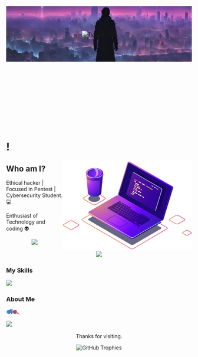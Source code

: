 <!---
Hadryanpaulo/Hadryanpaulo is a ✨ special ✨ repository because its README.md (this file) appears on your GitHub profile.
You can click the Preview link to take a look at your changes.
--->


<!-- Estilos CSS inline -->
<div style="position: relative; width: 700; height: 500px;) background-size: cover; background-position: center;">
<img src="https://github.com/Hadryanpaulo/Hadryanpaulo/blob/6dc5391e9a5e99fdad3608bb932f5a712eebe828/Imagem%20de%20Capa%20para%20Artigo%20do%20LinkedIn%20Simples%20Moderno%20Cita%C3%A7%C3%A3o%20Motivacional%20Amarelo%20Neon%20e%20Preto%20(2).png" alt="Background" style="position: absolute; top: 50%; left: 50%; transform: translate(-50%, -50%); max-width: 100%; height: auto;" alt="Typing Animation">
    <img src="https://readme-typing-svg.demolab.com?font=Fira+Code&pause=1000&color=00F12F&random=false&width=435&lines=Hello+World!;I'm+Hadryan!;I+Work+in+cibersecurity" alt="Typing SVG" style="position: absolute; top: 50%; left: 50%; transform: translate(-50%, -50%); max-width: 100%; height: auto;" alt="Typing Animation">
</div>

<!-- Título e imagem alinhados -->
<h1>!</h1>
<img align="right" src="https://github.com/Rubenscode/Rubenscode/blob/main/img/computer.png" width="350">

## Who am I?
<!-- Informações sobre você -->
Ethical hacker | Focused in Pentest | Cybersecurity Student. 💻

Enthusiast of Technology and coding  👽

<!-- Estatísticas do GitHub -->
<p align="center">
    <img height="200px" src="https://github-readme-stats.vercel.app/api?username=Hadryanpaulo&show_icons=true&theme=radical">
</p>
<p align="center">
    <img height="222" src="https://github-readme-stats.vercel.app/api/top-langs/?username=Hadryanpaulo&layout=compact&theme=radical">
</p>

### My Skills
<!-- Ícones representando suas habilidades -->
<p align="left">
    <a href="https://github.com/Hadryanpaulo">
        <img src="https://skillicons.dev/icons?i=vscode,html,css,javascript,python,linux,powershell,redhat">
    </a>
</p>

### About Me 
<!-- Links para outras plataformas -->
<a href="https://www.dio.me/users/paulolima3425">
    <img src="https://github.com/Hadryanpaulo/Hadryanpaulo/raw/b55de4628a36eaad43f0edc2709993529ae48b37/dio.me.jpeg" alt="DIO Logo" width="40">
</a>

<p align="left">
    <a href="https://linkedin.com/in//hadryan-paulo">
        <img height="30"src="https://skillicons.dev/icons?i=linkedin">
    </a>
</p>

<!-- Agradecimento -->
<p align="center"> Thanks for visiting.</p>

<!-- Troféus GitHub -->
<p align="center">
    <img src="https://github-profile-trophy.vercel.app/?username=ryo-ma&theme=onedark" alt="GitHub Trophies">
</p>

